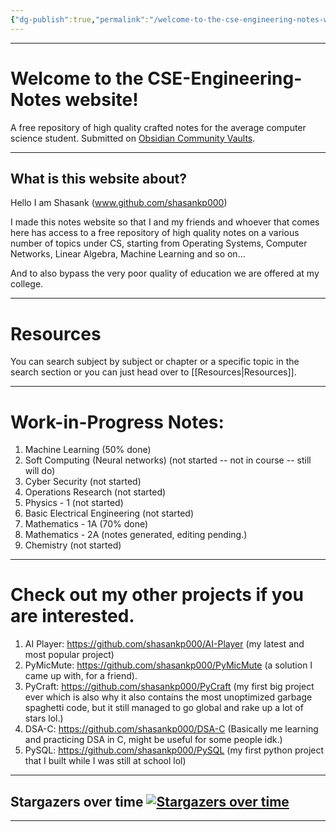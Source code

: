 ```yaml
---
{"dg-publish":true,"permalink":"/welcome-to-the-cse-engineering-notes-website/","tags":["gardenEntry"],"created":"2025-08-23T17:27:42.895+05:30","updated":"2025-08-24T22:49:14.501+05:30"}
---
```


---
# Welcome to the CSE-Engineering-Notes website!

A free repository of high quality crafted notes for the average computer science student. Submitted on [Obsidian Community Vaults](https://vaults.obsidian-community.com/).

---
## What is this website about?

Hello I am Shasank (www.github.com/shasankp000)

I made this notes website so that I and my friends and whoever that comes here has access to a free repository of high quality notes on a various number of topics under CS, starting from Operating Systems, Computer Networks, Linear Algebra, Machine Learning and so on...

And to also bypass the very poor quality of education we are offered at my college.

---
# Resources

You can search subject by subject or chapter or a specific topic in the search section or you can just head over to [[Resources\|Resources]].

---
# Work-in-Progress Notes:

1. Machine Learning (50% done)
2. Soft Computing (Neural networks) (not started -- not in course -- still will do)
3. Cyber Security (not started)
4. Operations Research (not started)
5. Physics - 1 (not started)
6. Basic Electrical Engineering (not started)
7. Mathematics - 1A (70% done)
8. Mathematics - 2A (notes generated, editing pending.)
9. Chemistry (not started)

---
# Check out my other projects if you are interested.

1. AI Player: https://github.com/shasankp000/AI-Player (my latest and most popular project)
2. PyMicMute: https://github.com/shasankp000/PyMicMute (a solution I came up with, for a friend).
3. PyCraft: https://github.com/shasankp000/PyCraft (my first big project ever which is also why it also contains the most unoptimized garbage spaghetti code, but it still managed to go global and rake up a lot of stars lol.)
4. DSA-C: https://github.com/shasankp000/DSA-C (Basically me learning and practicing DSA in C, might be useful for some people idk.)
5. PySQL: https://github.com/shasankp000/PySQL (my first python project that I built while I was still at school lol)

---
## Stargazers over time [![Stargazers over time](https://starchart.cc/shasankp000/CSE-Engineering-Notes.svg?variant=adaptive)](https://starchart.cc/shasankp000/CSE-Engineering-Notes)
----


